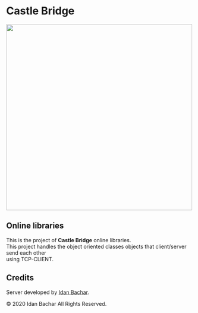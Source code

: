 # Castle Bridge

<img width="500" src="https://gitlab.com/idanbachar-xna-games-projects/castle-bridge-project/castle-bridge-client/uploads/1fb592bb9d0ef5b678ae9702ef08a09e/Castle_Bridge.png">

## Online libraries

This is the project of **Castle Bridge** online libraries.
<br/>
This project handles the object oriented classes objects that client/server send each other
<br/>
using TCP-CLIENT.

## Credits

Server developed by <a href="https://www.linkedin.com/in/idanbachar/">Idan Bachar</a>.

© 2020 Idan Bachar All Rights Reserved.